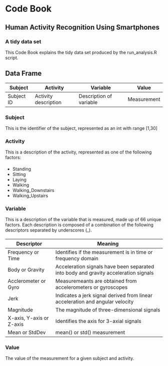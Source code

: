 # Code Book
## Human Activity Recognition Using Smartphones 
### A tidy data set
This Code Book explains the tidy data set produced by the run_analysis.R script.
##  Data Frame
| Subject       | Activity	 | Variable  | Value  |
| ------------- | -------------- | ----- | ------ |
| Subject ID    | Activity description  | Description of variable |  Measurement |
### Subject
This is the identifier of the subject, represented as an int with range [1,30]
### Activity
This is a description of the activity, represented as one of the following factors:
####
* Standing
* Sitting
* Laying
* Walking
* Walking_Downstairs
* Walking_Upstairs
### Variable
This is a description of the variable that is measured, made up of 66 unique factors. Each description is composed of a combination of the following descriptors separated by underscores (_).
####
| Descriptor               | Meaning                                                                             |
| ------------------------ | ----------------------------------------------------------------------------------- |
| Frequency or Time        | Identifies if the measurement is in time or frequency domain                        |
| Body or Gravity          | Acceleration signals have been separated into body and gravity acceleration signals |
| Acclerometer or Gyro     | Measuremeants are obtained from accelerometers or gyroscopes                        |
| Jerk                     | Indicates a jerk signal derived from linear acceleration and angular velocity       |
| Magnitude                | The magnitude of three-dimensional signals                                          |
| X-axis, Y-axis or Z-axis | Identifies the axis for 3-axial signals                                             |
| Mean or StdDev           | mean() or std() measurement                                                         |
### Value
The value of the measurement for a given subject and activity.


